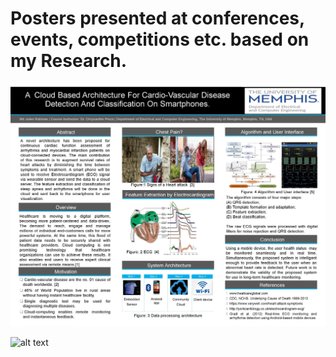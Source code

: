 # Posters presented at conferences, events, competitions etc. based on my Research.
![alt text](https://github.com/juberrahman/Posters/blob/master/EECE_Spring_2016.jpg)


![alt text](https://github.com/juberrahman/Posters/blob/master/0001.jpg)
